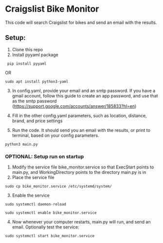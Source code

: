 # Craigslist Bike Monitor

This code will search Craigslist for bikes and send an email with the results.

## Setup:

1. Clone this repo
2. Install pyyaml package

```  pip install pyyaml  ```

OR

``` sudo apt install python3-yaml ```

3. In config.yaml, provide your email and an smtp password. If you have a gmail account, follow this guide to create an app password, and use that as the smtp password (https://support.google.com/accounts/answer/185833?hl=en)
4. Fill in the other config.yaml parameters, such as location, distance, brand, and price settings

5. Run the code. It should send you an email with the results, or print to terminal, based on your config parameters.

``` python3 main.py ```


### OPTIONAL: Setup run on startup

1. Modify the service file bike_monitor.service so that ExecStart points to main.py, and WorkingDirectory points to the directory main.py is in
2. Place the service file

``` sudo cp bike_monitor.service /etc/systemd/system/ ```

3. Enable the service

``` sudo systemctl daemon-reload ```

``` sudo systemctl enable bike_monitor.service ```

4. Now whenever your computer restarts, main.py will run, and send an email. Optionally test the service:

``` sudo systemctl start bike_monitor.service ```
